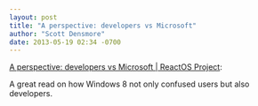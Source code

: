 ```yaml
---
layout: post
title: "A perspective: developers vs Microsoft"
author: "Scott Densmore"
date: 2013-05-19 02:34 -0700
---
```


[A perspective: developers vs Microsoft | ReactOS Project](http://www.reactos.org/node/637): 

A great read on how Windows 8 not only confused users but also developers.
